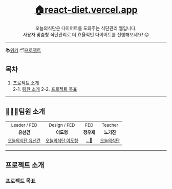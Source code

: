 <h1 align='middle'><a href='https://react-diet.vercel.app'>🏠react-diet.vercel.app</a></h1>
<p align='middle'>
오늘의식단은 다이어트를 도와주는 식단관리 웹입니다.<br>
사용자 맞춤형 식단관리로 더 효율적인 다이어트를 진행해보세요! 😊
</p>

---

📚[위키](https://github.com/tjsrjs8282/react_diet/wiki)
🗂[프로젝트](https://github.com/tjsrjs8282/react_diet/projects)

## 목차

1. [프로젝트 소개](#프로젝트-소개)  
   2-1. [팀원 소개](#팀원-소개)
   2-2. [프로젝트 목표](#프로젝트-목표)


---

## 👨‍👨‍👧팀원 소개

<table>
  <tr>
  <td align="center">
  <sub>
    Leader / FED
  </sub>
  </td>
  <td align="center">
  <sub>
    Design / FED 
  </sub>
  </td>
  <td align="center">
  <sub>
    FED
  </sub>
  </td>
  <td align="center">
  <sub>
    Teacher
  </sub>
  </td>
  </tr>
  <tr>
    <td align="center"><a href="https://github.com/tjsrjs8282"><sub><b>유선건</b></sub></a><br /></td>
    <td align="center"><a href="https://github.com/Shape2ee"><sub><b>이도형</b></sub></a><br /></td>
    <td align="center"><a href="https://github.com/dog2789"><sub><b>정우재</b></sub></a><br /></td>
    <td align="center"><a href="https://github.com/soomgo-chloe"><sub><b>노기진</b></sub></a><br /></td>
  </tr>
      <tr>
  <td align="center">
    <sub>
    <a href="#">오늘의식단 유선건</a></sub>
  </td>
  <td align="center">
    <sub>
    <a href="#">오늘의식단 이도형</a></sub>
  </td>
  <td align="center">
    <sub>
    <a href="">...👻</a></sub>
  </td>
  <td align="center">
    <sub>
    <a href="#">오늘의식단 </a></sub>
  </td>
  </tr>
</table>

---

## 프로젝트 소개

### 프로젝트 목표
